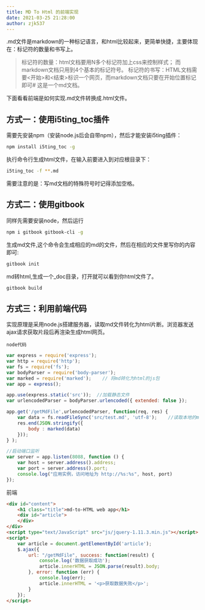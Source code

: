```yaml
---
title: MD To Html 的前端实现
date: 2021-03-25 21:28:00
author: zjk537
---
```


.md文件是markdown的一种标记语言，和html比较起来，更简单快捷，主要体现在：标记符的数量和书写上。
> 标记符的数量：html文档要用N多个标记符加上css来控制样式； 而markdown文档只用到4个基本的标记符号。
标记符的书写：HTML文档需要<开始>和<结束>标识一个网页，而markdown文档只要在开始位置标记即可# 这是一个md文档。

下面看看前端是如何实现.md文件转换成.html文件。

## 方式一：使用i5ting_toc插件
需要先安装npm（安装node.js后会自带npm），然后才能安装i5ting插件：
```bash
npm install i5ting_toc -g
```
执行命令行生成html文件，在输入前要进入到对应根目录下：
```bash
i5ting_toc -f **.md
```
需要注意的是：写md文档的特殊符号时记得添加空格。

## 方式二：使用gitbook
同样先需要安装node，然后运行
```bash
npm i gitbook gitbook-cli -g
```
生成md文件,这个命令会生成相应的md的文件，然后在相应的文件里写你的内容即可:
```bash
gitbook init
```
md转html,生成一个_doc目录，打开就可以看到你html文件了。
```bash
gitbook build
```
## 方式三：利用前端代码
实现原理是采用node.js搭建服务器，读取md文件转化为html片断。浏览器发送ajax请求获取片段后再渲染生成html网页。  

`node代码`
```js
var express = require('express');
var http = require('http');
var fs = require('fs');
var bodyParser = require('body-parser');
var marked = require('marked');    // 将md转化为html的js包
var app = express();

app.use(express.static('src'));  //加载静态文件
var urlencodedParser = bodyParser.urlencoded({ extended: false });

app.get('/getMdFile',urlencodedParser, function(req, res) {
    var data = fs.readFileSync('src/test.md', 'utf-8');    //读取本地的md文件
    res.end(JSON.stringify({
        body : marked(data)
    }));
} );

//启动端口监听
var server = app.listen(8088, function () {
    var host = server.address().address;
    var port = server.address().port;
    console.log("应用实例，访问地址为 http://%s:%s", host, port)
});
```
前端
```html
<div id="content">
    <h1 class="title">md-to-HTML web app</h1>
    <div id="article">
    </div>
</div>
<script type="text/JavaScript" src="js/jquery-1.11.3.min.js"></script>
<script>
    var article = document.getElementById('article');
    $.ajax({
        url: "/getMdFile", success: function(result) {  
            console.log('数据获取成功');
            article.innerHTML = JSON.parse(result).body;
        }, error: function (err) {
            console.log(err);
            article.innerHTML = '<p>获取数据失败</p>';
        }
    });
</script>
```